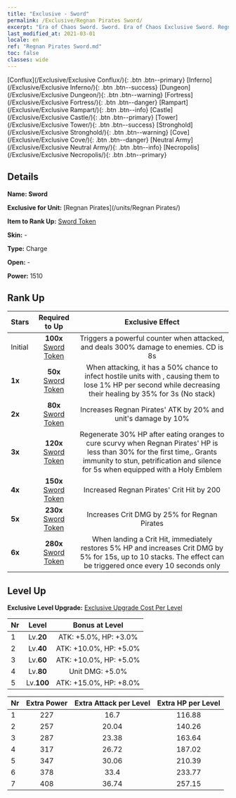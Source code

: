 ```yaml
---
title: "Exclusive - Sword"
permalink: /Exclusive/Regnan Pirates Sword/
excerpt: "Era of Chaos Sword. Sword. Era of Chaos Exclusive Sword. Regnan Pirates Exclusive."
last_modified_at: 2021-03-01
locale: en
ref: "Regnan Pirates Sword.md"
toc: false
classes: wide
---
```

 [Conflux](/Exclusive/Exclusive Conflux/){: .btn .btn--primary} [Inferno](/Exclusive/Exclusive Inferno/){: .btn .btn--success} [Dungeon](/Exclusive/Exclusive Dungeon/){: .btn .btn--warning} [Fortress](/Exclusive/Exclusive Fortress/){: .btn .btn--danger} [Rampart](/Exclusive/Exclusive Rampart/){: .btn .btn--info} [Castle](/Exclusive/Exclusive Castle/){: .btn .btn--primary} [Tower](/Exclusive/Exclusive Tower/){: .btn .btn--success} [Stronghold](/Exclusive/Exclusive Stronghold/){: .btn .btn--warning} [Cove](/Exclusive/Exclusive Cove/){: .btn .btn--danger} [Neutral Army](/Exclusive/Exclusive Neutral Army/){: .btn .btn--info} [Necropolis](/Exclusive/Exclusive Necropolis/){: .btn .btn--primary} 

## Details
 **Name: Sword** 

 **Exclusive for Unit:** [Regnan Pirates](/units/Regnan Pirates/) 

 **Item to Rank Up:** [Sword Token](/Items/con_163/)

 **Skin:** -

 **Type:** Charge

 **Open:** -

 **Power:** 1510

## Rank Up

  |     Stars    |  Required to Up | Exclusive Effect |
  |:-------------|:---------------:|:---------------:|
  |  Initial  | **100x** [Sword Token](/Items/con_163/) | Triggers a powerful counter when attacked, and deals 300% damage to enemies. CD is 8s |
  | **1x** <i class="fas fa-star"/> | **50x** [Sword Token](/Items/con_163/) | When attacking, it has a 50% chance to infect hostile units with <scurvy>, causing them to lose 1% HP per second while decreasing their healing by 35% for 3s (No stack) |
  | **2x** <i class="fas fa-star"/> | **80x** [Sword Token](/Items/con_163/) | Increases Regnan Pirates' ATK by 20% and unit's damage by 10% |
  | **3x** <i class="fas fa-star"/> | **120x** [Sword Token](/Items/con_163/) | Regenerate 30% HP after eating oranges to cure scurvy when Regnan Pirates' HP is less than 30% for the first time,. Grants immunity to stun, petrification and silence for 5s when equipped with a Holy Emblem |
  | **4x** <i class="fas fa-star"/> | **150x** [Sword Token](/Items/con_163/) | Increased Regnan Pirates' Crit Hit by 200 |
  | **5x** <i class="fas fa-star"/> | **230x** [Sword Token](/Items/con_163/) | Increases Crit DMG by 25% for Regnan Pirates |
  | **6x** <i class="fas fa-star"/> | **280x** [Sword Token](/Items/con_163/) | When landing a Crit Hit, immediately restores 5% HP and increases Crit DMG by 5% for 15s, up to 10 stacks. The effect can be triggered once every 10 seconds only |


## Level Up
 **Exclusive Level Upgrade:** [Exclusive Upgrade Cost Per Level](/Exclusive/ExclusiveUpgradeCostPerLevel/)

  |  Nr  |   Level  | Bonus at Level |
  |:-----|:--------:|:--------------:|
  | 1 | Lv.**20** | ATK: +5.0%, HP: +3.0% |
  | 2 | Lv.**40** | ATK: +10.0%, HP: +5.0% |
  | 3 | Lv.**60** | ATK: +10.0%, HP: +5.0% |
  | 4 | Lv.**80** | Unit DMG: +5.0% |
  | 5 | Lv.**100** | ATK: +15.0%, HP: +8.0% |


  |  Nr  |  Extra Power | Extra Attack per Level | Extra HP per Level |
  |:-----|:--------:|:--------:|:--------:|
  | 1 | 227 | 16.7 | 116.88 |
  | 2 | 257 | 20.04 | 140.26 |
  | 3 | 287 | 23.38 | 163.64 |
  | 4 | 317 | 26.72 | 187.02 |
  | 5 | 347 | 30.06 | 210.39 |
  | 6 | 378 | 33.4 | 233.77 |
  | 7 | 408 | 36.74 | 257.15 |


